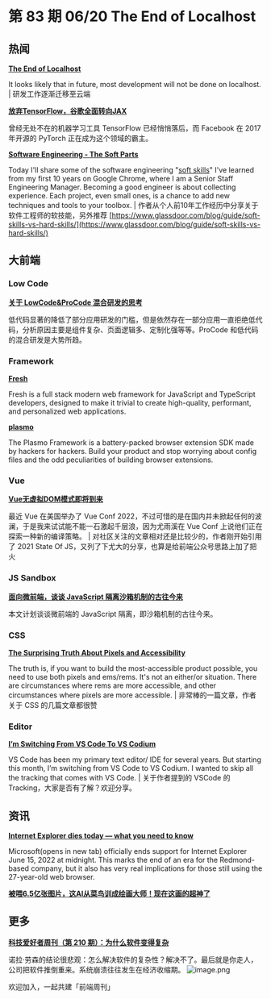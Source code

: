 # 第 83 期 06/20 The End of Localhost
## 热闻
[**The End of Localhost**](https://dx.tips/the-end-of-localhost)

It looks likely that in future, most development will not be done on localhost. | 研发工作逐渐迁移至云端

[**放弃TensorFlow，谷歌全面转向JAX**](https://www.toutiao.com/article/7109380480004571680/)

曾经无处不在的机器学习工具 TensorFlow 已经悄悄落后，而 Facebook 在 2017 年开源的 PyTorch 正在成为这个领域的霸主。

[**Software Engineering - The Soft Parts**](https://addyosmani.com/blog/software-engineering-soft-parts/)

Today I'll share some of the software engineering "[soft skills](https://www.glassdoor.com/blog/guide/soft-skills-vs-hard-skills/)" I've learned from my first 10 years on Google Chrome, where I am a Senior Staff Engineering Manager.
Becoming a good engineer is about collecting experience. Each project, even small ones, is a chance to add new techniques and tools to your toolbox. | 作者从个人前10年工作经历中分享关于软件工程师的软技能，另外推荐 [https://www.glassdoor.com/blog/guide/soft-skills-vs-hard-skills/](https://www.glassdoor.com/blog/guide/soft-skills-vs-hard-skills/)

## 大前端
### Low Code
[**关于 LowCode&ProCode 混合研发的思考**](https://mp.weixin.qq.com/s/TY3VXjkSmsQoT47xma3wig)

低代码显著的降低了部分应用研发的门槛，但是依然存在一部分应用一直拒绝低代码，分析原因主要是组件复杂、页面逻辑多、定制化强等等。ProCode 和低代码的混合研发是大势所趋。

### Framework
[**Fresh**](https://fresh.deno.dev/)

Fresh is a full stack modern web framework for JavaScript and TypeScript developers, designed to make it trivial to create high-quality, performant, and personalized web applications.

[**plasmo**](https://github.com/PlasmoHQ/plasmo)

The Plasmo Framework is a battery-packed browser extension SDK made by hackers for hackers. Build your product and stop worrying about config files and the odd peculiarities of building browser extensions.

### Vue
[**Vue无虚拟DOM模式即将到来**](https://mp.weixin.qq.com/s/HlVTGsgIPbTjIqxqfk1izQ)

最近 Vue 在美国举办了 Vue Conf 2022，不过可惜的是在国内并未掀起任何的波澜，于是我来试试能不能一石激起千层浪，因为尤雨溪在 Vue Conf 上说他们正在探索一种新的编译策略。 | 对社区关注的文章相对还是比较少的，作者刚开始引用了 2021 State Of JS，又列了下尤大的分享，也算是给前端公众号思路上加了把火

### JS Sandbox
[**面向微前端，谈谈 JavaScript 隔离沙箱机制的古往今来**](https://mp.weixin.qq.com/s/mEWCGHDH3CU5MWeHtizGPA)

本文计划谈谈微前端的 JavaScript 隔离，即沙箱机制的古往今来。

### CSS
[**The Surprising Truth About Pixels and Accessibility**](https://www.joshwcomeau.com/css/surprising-truth-about-pixels-and-accessibility/)

The truth is, if you want to build the most-accessible product possible, you need to use both pixels and ems/rems. It's not an either/or situation. There are circumstances where rems are more accessible, and other circumstances where pixels are more accessible. | 非常棒的一篇文章，作者关于 CSS 的几篇文章都很赞

### Editor
[**I’m Switching From VS Code To VS Codium**](https://ruky.me/2022/06/11/im-switching-form-vs-code-to-vs-codium/)

VS Code has been my primary text editor/ IDE for several years. But starting this month, I’m switching from VS Code to VS Codium. I wanted to skip all the tracking that comes with VS Code. | 关于作者提到的 VSCode 的 Tracking，大家是否有了解？欢迎分享。

## 资讯
[**Internet Explorer dies today — what you need to know**](https://www.tomsguide.com/news/internet-explorer-officially-dies-tomorrow-what-you-need-to-know)

Microsoft(opens in new tab) officially ends support for Internet Explorer June 15, 2022 at midnight. This marks the end of an era for the Redmond-based company, but it also has very real implications for those still using the 27-year-old web browser.

[**被喂6.5亿张图片，这AI从菜鸟训成绘画大师！现在这画的超神了**](https://mp.weixin.qq.com/s/piR5sumqJZqAdXSJMDCSTQ)


## 更多
[**科技爱好者周刊（第 210 期）：为什么软件变得复杂**](http://www.ruanyifeng.com/blog/2022/06/weekly-issue-210.html)

诺拉·劳森的结论很悲观：怎么解决软件的复杂性？解决不了。最后就是你走人，公司把软件推倒重来。系统崩溃往往发生在经济收缩期。
![image.png](https://cdn.nlark.com/yuque/0/2020/png/85771/1605930034828-7fc81343-651f-4a15-8465-eebe5a23cf61.png#crop=0&crop=0&crop=1&crop=1&height=31&id=C5Hpa&margin=%5Bobject%20Object%5D&name=image.png&originHeight=90&originWidth=2186&originalType=binary&ratio=1&rotation=0&showTitle=false&size=14325&status=done&style=none&title=&width=746)


欢迎加入，一起共建「前端周刊」
